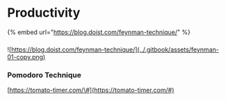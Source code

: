 # Productivity

{% embed url="https://blog.doist.com/feynman-technique/" %}

### 

![https://blog.doist.com/feynman-technique/](../.gitbook/assets/feynman-01-copy.png)

### Pomodoro Technique

[https://tomato-timer.com/\#](https://tomato-timer.com/#) 

